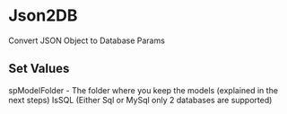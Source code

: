 # Json2DB
Convert JSON Object to Database Params

## Set Values
spModelFolder - The folder where you keep the models (explained in the next steps)
IsSQL (Either Sql or MySql only 2 databases are supported)